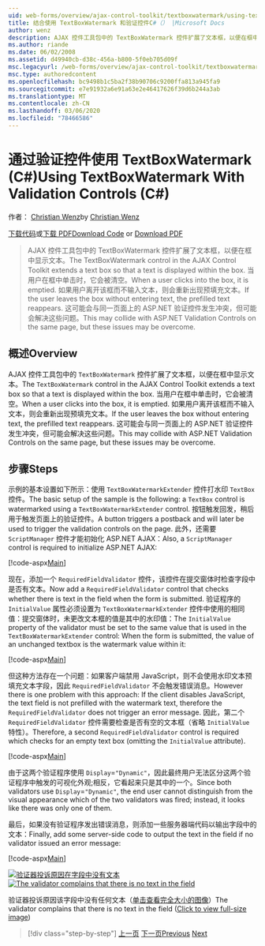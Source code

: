 ```yaml
---
uid: web-forms/overview/ajax-control-toolkit/textboxwatermark/using-textboxwatermark-with-validation-controls-cs
title: 结合使用 TextBoxWatermark 和验证控件C#（） |Microsoft Docs
author: wenz
description: AJAX 控件工具包中的 TextBoxWatermark 控件扩展了文本框，以便在框中显示文本。 当用户在框中单击时，我 。
ms.author: riande
ms.date: 06/02/2008
ms.assetid: d49940cb-d38c-456a-b800-5f0eb705d09f
msc.legacyurl: /web-forms/overview/ajax-control-toolkit/textboxwatermark/using-textboxwatermark-with-validation-controls-cs
msc.type: authoredcontent
ms.openlocfilehash: bc9498b1c5ba2f38b90706c9200ffa813a945fa9
ms.sourcegitcommit: e7e91932a6e91a63e2e46417626f39d6b244a3ab
ms.translationtype: MT
ms.contentlocale: zh-CN
ms.lasthandoff: 03/06/2020
ms.locfileid: "78466586"
---
```

# <a name="using-textboxwatermark-with-validation-controls-c"></a><span data-ttu-id="bf9e1-104">通过验证控件使用 TextBoxWatermark (C#)</span><span class="sxs-lookup"><span data-stu-id="bf9e1-104">Using TextBoxWatermark With Validation Controls (C#)</span></span>

<span data-ttu-id="bf9e1-105">作者： [Christian Wenz](https://github.com/wenz)</span><span class="sxs-lookup"><span data-stu-id="bf9e1-105">by [Christian Wenz](https://github.com/wenz)</span></span>

<span data-ttu-id="bf9e1-106">[下载代码](https://download.microsoft.com/download/9/3/f/93f8daea-bebd-4821-833b-95205389c7d0/TextBoxWatermark2.cs.zip)或[下载 PDF](https://download.microsoft.com/download/b/6/a/b6ae89ee-df69-4c87-9bfb-ad1eb2b23373/textboxwatermark2CS.pdf)</span><span class="sxs-lookup"><span data-stu-id="bf9e1-106">[Download Code](https://download.microsoft.com/download/9/3/f/93f8daea-bebd-4821-833b-95205389c7d0/TextBoxWatermark2.cs.zip) or [Download PDF](https://download.microsoft.com/download/b/6/a/b6ae89ee-df69-4c87-9bfb-ad1eb2b23373/textboxwatermark2CS.pdf)</span></span>

> <span data-ttu-id="bf9e1-107">AJAX 控件工具包中的 TextBoxWatermark 控件扩展了文本框，以便在框中显示文本。</span><span class="sxs-lookup"><span data-stu-id="bf9e1-107">The TextBoxWatermark control in the AJAX Control Toolkit extends a text box so that a text is displayed within the box.</span></span> <span data-ttu-id="bf9e1-108">当用户在框中单击时，它会被清空。</span><span class="sxs-lookup"><span data-stu-id="bf9e1-108">When a user clicks into the box, it is emptied.</span></span> <span data-ttu-id="bf9e1-109">如果用户离开该框而不输入文本，则会重新出现预填充文本。</span><span class="sxs-lookup"><span data-stu-id="bf9e1-109">If the user leaves the box without entering text, the prefilled text reappears.</span></span> <span data-ttu-id="bf9e1-110">这可能会与同一页面上的 ASP.NET 验证控件发生冲突，但可能会解决这些问题。</span><span class="sxs-lookup"><span data-stu-id="bf9e1-110">This may collide with ASP.NET Validation Controls on the same page, but these issues may be overcome.</span></span>

## <a name="overview"></a><span data-ttu-id="bf9e1-111">概述</span><span class="sxs-lookup"><span data-stu-id="bf9e1-111">Overview</span></span>

<span data-ttu-id="bf9e1-112">AJAX 控件工具包中的 `TextBoxWatermark` 控件扩展了文本框，以便在框中显示文本。</span><span class="sxs-lookup"><span data-stu-id="bf9e1-112">The `TextBoxWatermark` control in the AJAX Control Toolkit extends a text box so that a text is displayed within the box.</span></span> <span data-ttu-id="bf9e1-113">当用户在框中单击时，它会被清空。</span><span class="sxs-lookup"><span data-stu-id="bf9e1-113">When a user clicks into the box, it is emptied.</span></span> <span data-ttu-id="bf9e1-114">如果用户离开该框而不输入文本，则会重新出现预填充文本。</span><span class="sxs-lookup"><span data-stu-id="bf9e1-114">If the user leaves the box without entering text, the prefilled text reappears.</span></span> <span data-ttu-id="bf9e1-115">这可能会与同一页面上的 ASP.NET 验证控件发生冲突，但可能会解决这些问题。</span><span class="sxs-lookup"><span data-stu-id="bf9e1-115">This may collide with ASP.NET Validation Controls on the same page, but these issues may be overcome.</span></span>

## <a name="steps"></a><span data-ttu-id="bf9e1-116">步骤</span><span class="sxs-lookup"><span data-stu-id="bf9e1-116">Steps</span></span>

<span data-ttu-id="bf9e1-117">示例的基本设置如下所示：使用 `TextBoxWatermarkExtender` 控件打水印 `TextBox` 控件。</span><span class="sxs-lookup"><span data-stu-id="bf9e1-117">The basic setup of the sample is the following: a `TextBox` control is watermarked using a `TextBoxWatermarkExtender` control.</span></span> <span data-ttu-id="bf9e1-118">按钮触发回发，稍后用于触发页面上的验证控件。</span><span class="sxs-lookup"><span data-stu-id="bf9e1-118">A button triggers a postback and will later be used to trigger the validation controls on the page.</span></span> <span data-ttu-id="bf9e1-119">此外，还需要 `ScriptManager` 控件才能初始化 ASP.NET AJAX：</span><span class="sxs-lookup"><span data-stu-id="bf9e1-119">Also, a `ScriptManager` control is required to initialize ASP.NET AJAX:</span></span>

[!code-aspx[Main](using-textboxwatermark-with-validation-controls-cs/samples/sample1.aspx)]

<span data-ttu-id="bf9e1-120">现在，添加一个 `RequiredFieldValidator` 控件，该控件在提交窗体时检查字段中是否有文本。</span><span class="sxs-lookup"><span data-stu-id="bf9e1-120">Now add a `RequiredFieldValidator` control that checks whether there is text in the field when the form is submitted.</span></span> <span data-ttu-id="bf9e1-121">验证程序的 `InitialValue` 属性必须设置为 `TextBoxWatermarkExtender` 控件中使用的相同值：提交窗体时，未更改文本框的值是其中的水印值：</span><span class="sxs-lookup"><span data-stu-id="bf9e1-121">The `InitialValue` property of the validator must be set to the same value that is used in the `TextBoxWatermarkExtender` control: When the form is submitted, the value of an unchanged textbox is the watermark value within it:</span></span>

[!code-aspx[Main](using-textboxwatermark-with-validation-controls-cs/samples/sample2.aspx)]

<span data-ttu-id="bf9e1-122">但这种方法存在一个问题：如果客户端禁用 JavaScript，则不会使用水印文本预填充文本字段，因此 `RequiredFieldValidator` 不会触发错误消息。</span><span class="sxs-lookup"><span data-stu-id="bf9e1-122">However there is one problem with this approach: If the client disables JavaScript, the text field is not prefilled with the watermark text, therefore the `RequiredFieldValidator` does not trigger an error message.</span></span> <span data-ttu-id="bf9e1-123">因此，第二个 `RequiredFieldValidator` 控件需要检查是否有空的文本框（省略 `InitialValue` 特性）。</span><span class="sxs-lookup"><span data-stu-id="bf9e1-123">Therefore, a second `RequiredFieldValidator` control is required which checks for an empty text box (omitting the `InitialValue` attribute).</span></span>

[!code-aspx[Main](using-textboxwatermark-with-validation-controls-cs/samples/sample3.aspx)]

<span data-ttu-id="bf9e1-124">由于这两个验证程序使用 `Display`=`"Dynamic"`，因此最终用户无法区分这两个验证程序中触发的可视化外观;相反，它看起来只是其中的一个。</span><span class="sxs-lookup"><span data-stu-id="bf9e1-124">Since both validators use `Display`=`"Dynamic"`, the end user cannot distinguish from the visual appearance which of the two validators was fired; instead, it looks like there was only one of them.</span></span>

<span data-ttu-id="bf9e1-125">最后，如果没有验证程序发出错误消息，则添加一些服务器端代码以输出字段中的文本：</span><span class="sxs-lookup"><span data-stu-id="bf9e1-125">Finally, add some server-side code to output the text in the field if no validator issued an error message:</span></span>

[!code-aspx[Main](using-textboxwatermark-with-validation-controls-cs/samples/sample4.aspx)]

<span data-ttu-id="bf9e1-126">[![验证器投诉原因在字段中没有文本](using-textboxwatermark-with-validation-controls-cs/_static/image2.png)](using-textboxwatermark-with-validation-controls-cs/_static/image1.png)</span><span class="sxs-lookup"><span data-stu-id="bf9e1-126">[![The validator complains that there is no text in the field](using-textboxwatermark-with-validation-controls-cs/_static/image2.png)](using-textboxwatermark-with-validation-controls-cs/_static/image1.png)</span></span>

<span data-ttu-id="bf9e1-127">验证器投诉原因该字段中没有任何文本（[单击查看完全大小的图像](using-textboxwatermark-with-validation-controls-cs/_static/image3.png)）</span><span class="sxs-lookup"><span data-stu-id="bf9e1-127">The validator complains that there is no text in the field ([Click to view full-size image](using-textboxwatermark-with-validation-controls-cs/_static/image3.png))</span></span>

> [!div class="step-by-step"]
> <span data-ttu-id="bf9e1-128">[上一页](using-textboxwatermark-in-a-formview-cs.md)
> [下一页](using-textboxwatermark-in-a-formview-vb.md)</span><span class="sxs-lookup"><span data-stu-id="bf9e1-128">[Previous](using-textboxwatermark-in-a-formview-cs.md)
[Next](using-textboxwatermark-in-a-formview-vb.md)</span></span>
